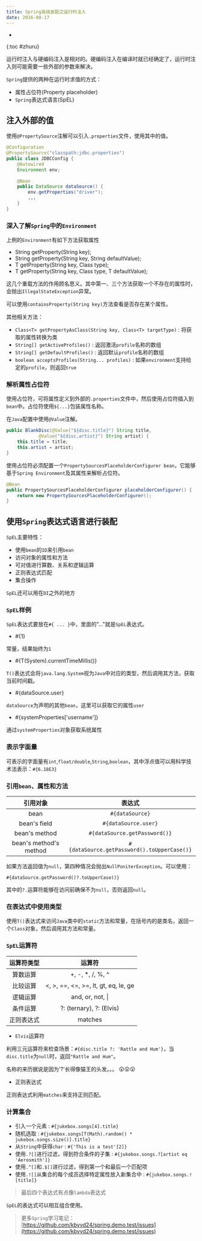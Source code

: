 ```yaml
---
title: Spring高级装配之运行时注入
date: 2016-08-17
---
```


* 
{:toc #zhuru}

运行时注入与硬编码注入是相对的。硬编码注入在编译时就已经确定了，运行时注入则可能需要一些外部的参数来解决。

`Spring`提供的两种在运行时求值的方式：

* 属性占位符(Property placeholder)
* `Spring`表达式语言(SpEL)

## 注入外部的值

使用`@PropertySource`注解可以引入`.properties`文件，使用其中的值。

```java
@Configuration
@PropertySource("classpath:jdbc.properties")
public class JDBCConfig {
    @Autowired
    Environment env;
    
    @Bean
    public DataSource dataSource() {
        env.getProperties("driver");
        ...
    }
}
```

### 深入了解`Spring`中的`Environment`

上例的`Environment`有如下方法获取属性

* String getProperty(String key);
* String getProperty(String key, String defaultValue);
* T getProperty(String key, Class<T> type);
* T getProperty(String key, Class<T> type, T defaultValue);

这几个重载方法的作用顾名思义。其中第一、三个方法获取一个不存在的属性时，会抛出`IllegalStateException`异常。

可以使用`containsProperty(String key)`方法查看是否存在某个属性。

其他相关方法：

* `Class<T> getPropertyAsClass(String key, Class<T> targetType)` : 将获取的属性转换为类
* `String[] getActiveProfiles()` : 返回激活`profile`名称的数组
* `String[] getDefaultProfiles()` : 返回默认`profile`名称的数组
* `boolean acceptsProfiles(String... profiles)` : 如果`environment`支持给定的`profile`，则返回`true`

### 解析属性占位符

使用占位符，可将属性定义到外部的`.properties`文件中，然后使用占位符插入到`bean`中。占位符使用`${...}`包装属性名称。

在`Java`配置中使用`@Value`注解。

```java
public BlankDisc(@Value("${disc.title}") String title,
            @Value("${disc.artist}") String artist) {
    this.title = title;
    this.artist = artist;
}
```

使用占位符必须配置一个`PropertySourcesPlaceholderConfigurer bean`，它能够基于`Spring Environment`及其属性来解析占位符。

```java
@Bean
public PropertySourcesPlaceholderConfigurer placeholderConfigurer() {
    return new PropertySourcesPlaceholderConfigurer();
}
```

## 使用`Spring`表达式语言进行装配

`SpEL`主要特性：

* 使用`bean`的`ID`来引用`bean`
* 访问对象的属性和方法
* 可对值进行算数、关系和逻辑运算
* 正则表达式匹配
* 集合操作

`SpEL`还可以用在`DI`之外的地方

### `SpEL`样例

`SpEL`表达式要放在`#{ ... }`中，里面的"..."就是`SpEL`表达式。

* #{1}

常量，结果始终为`1`

* #{T(System).currentTimeMillis()}

`T()`表达式会将`java.lang.System`视为`Java`中对应的类型，然后调用其方法，获取当前时间戳。

* #{dataSource.user}

`dataSource`为声明的其他`bean`，这里可以获取它的属性`user`

* #{systemProperties['username']}

通过`systemProperties`对象获取系统属性

### 表示字面量

可表示的字面量有`int`,`float/double`,`String`,`boolean`，其中浮点值可以用科学技术法表示：`#{6.18E3}`

### 引用`bean`、属性和方法

| 引用对象 | 表达式 |
|:-:|:-:|
| bean | `#{dataSource}` |
| bean's field | `#{dataSource.user}` |
| bean's method | `#{dataSource.getPassword()}` |
| bean's method's method | `#{dataSource.getPassword().toUpperCase()}` |

如果方法返回值为`null`，第四种情况会抛出`NullPoniterException`。可以使用：

`#{dataSource.getPassword()?.toUpperCase()}`

其中的`?.`运算符能够在访问前确保不为`null`，否则返回`null`。

### 在表达式中使用类型

使用`T()`表达式来访问`Java`类中的`static`方法和常量，在括号内的是类名，返回一个`Class`对象，然后调用其方法和常量。

### `SpEL`运算符

| 运算符类型 | 运算符 |
|:-:|:-:|
| 算数运算 | +, -, *, /, %, ^ |
| 比较运算 | <, >, ==, <=, >=, lt, gt, eq, le, ge |
| 逻辑运算 | and, or, not, \| |
| 条件运算 | ?: (ternary), ?: (Elvis) |
| 正则表达式 | matches |

* `Elvis`运算符
 
利用三元运算符来检查场景：`#{disc.title ?: 'Rattle and Hum'}`，当`disc.title`为`null`时，返回`"Rattle and Hum"`。
 
名称的来历据说是因为'?'长得像猫王的头发。。。 :astonished::astonished::astonished:
 
* 正则表达式

正则表达式利用`matches`来支持正则匹配。

### 计算集合

* 引入一个元素 : `#{jukebox.songs[4].title}`
* 随机选取 : `#{jukebox.songs[T(Math).random() * jukebox.songs.size()].title}`
* 从`String`中获得`char` : `#{'This is a test'[2]}`
* 使用`.?[]`进行过滤，得到符合条件的子集 : `#{jukebox.songs.?[artist eq 'Aerosmith']}`
* 使用`.^[]`和`.$[]`进行过滤，得到第一个和最后一个匹配项
* 使用`.![]`从集合的每个成员选择特定属性放入新集合中 : `#{jukebox.songs.![title]}`

> 最后四个表达式有点像`lambda`表达式

`SpEL`的表达式可以相互组合使用。

> 更多`Spring`学习笔记：[https://github.com/kbyyd24/spring.demo.test/issues](https://github.com/kbyyd24/spring.demo.test/issues)